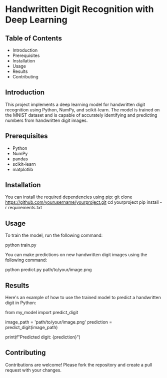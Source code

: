 # Handwritten Digit Recognition with Deep Learning

## Table of Contents

- Introduction
- Prerequisites
- Installation
- Usage
- Results
- Contributing

## Introduction

This project implements a deep learning model for handwritten digit recognition using Python, NumPy, and scikit-learn. The model is trained on the MNIST dataset and is capable of accurately identifying and predicting numbers from handwritten digit images.

## Prerequisites

- Python
- NumPy
- pandas
- scikit-learn
- matplotlib

## Installation

You can install the required dependencies using pip:
git clone <https://github.com/yourusername/yourproject.git>
cd yourproject
pip install -r requirements.txt

## Usage

To train the model, run the following command:

python train.py

You can make predictions on new handwritten digit images using the following command:

python predict.py path/to/your/image.png

## Results

Here's an example of how to use the trained model to predict a handwritten digit in Python:

from my_model import predict_digit

image_path = 'path/to/your/image.png'
prediction = predict_digit(image_path)

print(f"Predicted digit: {prediction}")

## Contributing

Contributions are welcome! Please fork the repository and create a pull request with your changes.
